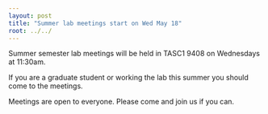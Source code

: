 ```yaml
---
layout: post
title: "Summer lab meetings start on Wed May 18"
root: ../../
---
```


Summer semester lab meetings will be held in TASC1 9408 on Wednesdays at 11:30am.

If you are a graduate student or working the lab this summer you should come to the meetings.

Meetings are open to everyone. Please come and join us if you can.

